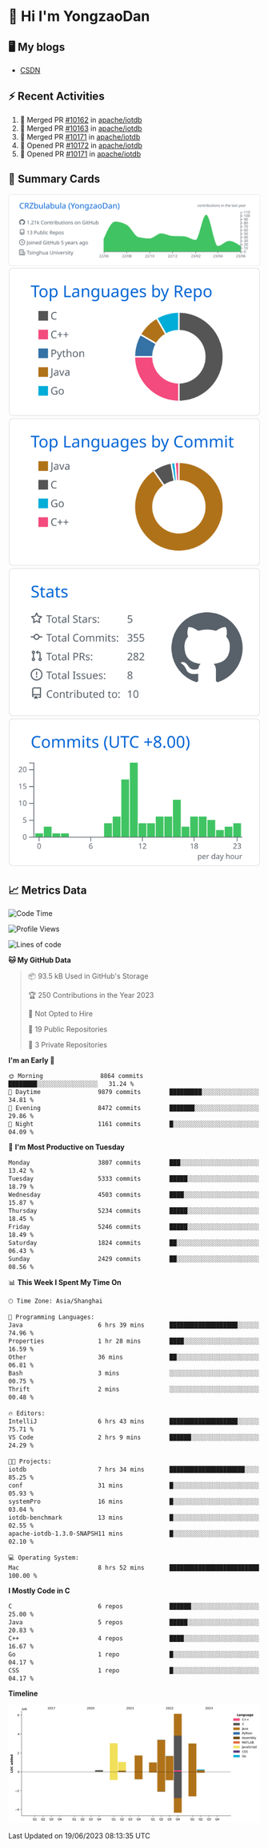 # 👋 Hi I'm YongzaoDan

## 🖥 My blogs
  + [CSDN](https://blog.csdn.net/CRZbulabula?type=blog)

## ⚡ Recent Activities
<!--START_SECTION:activity-->
1. 🎉 Merged PR [#10162](https://github.com/apache/iotdb/pull/10162) in [apache/iotdb](https://github.com/apache/iotdb)
2. 🎉 Merged PR [#10163](https://github.com/apache/iotdb/pull/10163) in [apache/iotdb](https://github.com/apache/iotdb)
3. 🎉 Merged PR [#10171](https://github.com/apache/iotdb/pull/10171) in [apache/iotdb](https://github.com/apache/iotdb)
4. 💪 Opened PR [#10172](https://github.com/apache/iotdb/pull/10172) in [apache/iotdb](https://github.com/apache/iotdb)
5. 💪 Opened PR [#10171](https://github.com/apache/iotdb/pull/10171) in [apache/iotdb](https://github.com/apache/iotdb)
<!--END_SECTION:activity-->

## 🎑 Summary Cards

[![](https://raw.githubusercontent.com/CRZbulabula/CRZbulabula/main/profile-summary-card-output/github/0-profile-details.svg)](https://github.com/vn7n24fzkq/github-profile-summary-cards)
[![](https://raw.githubusercontent.com/CRZbulabula/CRZbulabula/main/profile-summary-card-output/github/1-repos-per-language.svg)](https://github.com/vn7n24fzkq/github-profile-summary-cards) [![](https://raw.githubusercontent.com/CRZbulabula/CRZbulabula/main/profile-summary-card-output/github/2-most-commit-language.svg)](https://github.com/vn7n24fzkq/github-profile-summary-cards)
[![](https://raw.githubusercontent.com/CRZbulabula/CRZbulabula/main/profile-summary-card-output/github/3-stats.svg)](https://github.com/vn7n24fzkq/github-profile-summary-cards) [![](https://raw.githubusercontent.com/CRZbulabula/CRZbulabula/main/profile-summary-card-output/github/4-productive-time.svg)](https://github.com/vn7n24fzkq/github-profile-summary-cards)

## 📈 Metrics Data

<!--START_SECTION:waka-->
![Code Time](http://img.shields.io/badge/Code%20Time-196%20hrs%2041%20mins-blue)

![Profile Views](http://img.shields.io/badge/Profile%20Views-0-blue)

![Lines of code](https://img.shields.io/badge/From%20Hello%20World%20I%27ve%20Written-21.3%20million%20lines%20of%20code-blue)

**🐱 My GitHub Data** 

> 📦 93.5 kB Used in GitHub's Storage 
 > 
> 🏆 250 Contributions in the Year 2023
 > 
> 🚫 Not Opted to Hire
 > 
> 📜 19 Public Repositories 
 > 
> 🔑 3 Private Repositories 
 > 
**I'm an Early 🐤** 

```text
🌞 Morning                8864 commits        ████████░░░░░░░░░░░░░░░░░   31.24 % 
🌆 Daytime                9879 commits        █████████░░░░░░░░░░░░░░░░   34.81 % 
🌃 Evening                8472 commits        ███████░░░░░░░░░░░░░░░░░░   29.86 % 
🌙 Night                  1161 commits        █░░░░░░░░░░░░░░░░░░░░░░░░   04.09 % 
```
📅 **I'm Most Productive on Tuesday** 

```text
Monday                   3807 commits        ███░░░░░░░░░░░░░░░░░░░░░░   13.42 % 
Tuesday                  5333 commits        █████░░░░░░░░░░░░░░░░░░░░   18.79 % 
Wednesday                4503 commits        ████░░░░░░░░░░░░░░░░░░░░░   15.87 % 
Thursday                 5234 commits        █████░░░░░░░░░░░░░░░░░░░░   18.45 % 
Friday                   5246 commits        █████░░░░░░░░░░░░░░░░░░░░   18.49 % 
Saturday                 1824 commits        ██░░░░░░░░░░░░░░░░░░░░░░░   06.43 % 
Sunday                   2429 commits        ██░░░░░░░░░░░░░░░░░░░░░░░   08.56 % 
```


📊 **This Week I Spent My Time On** 

```text
🕑︎ Time Zone: Asia/Shanghai

💬 Programming Languages: 
Java                     6 hrs 39 mins       ███████████████████░░░░░░   74.96 % 
Properties               1 hr 28 mins        ████░░░░░░░░░░░░░░░░░░░░░   16.59 % 
Other                    36 mins             ██░░░░░░░░░░░░░░░░░░░░░░░   06.81 % 
Bash                     3 mins              ░░░░░░░░░░░░░░░░░░░░░░░░░   00.75 % 
Thrift                   2 mins              ░░░░░░░░░░░░░░░░░░░░░░░░░   00.48 % 

🔥 Editors: 
IntelliJ                 6 hrs 43 mins       ███████████████████░░░░░░   75.71 % 
VS Code                  2 hrs 9 mins        ██████░░░░░░░░░░░░░░░░░░░   24.29 % 

🐱‍💻 Projects: 
iotdb                    7 hrs 34 mins       █████████████████████░░░░   85.25 % 
conf                     31 mins             █░░░░░░░░░░░░░░░░░░░░░░░░   05.93 % 
systemPro                16 mins             █░░░░░░░░░░░░░░░░░░░░░░░░   03.04 % 
iotdb-benchmark          13 mins             █░░░░░░░░░░░░░░░░░░░░░░░░   02.55 % 
apache-iotdb-1.3.0-SNAPSH11 mins             █░░░░░░░░░░░░░░░░░░░░░░░░   02.10 % 

💻 Operating System: 
Mac                      8 hrs 52 mins       █████████████████████████   100.00 % 
```

**I Mostly Code in C** 

```text
C                        6 repos             ██████░░░░░░░░░░░░░░░░░░░   25.00 % 
Java                     5 repos             █████░░░░░░░░░░░░░░░░░░░░   20.83 % 
C++                      4 repos             ████░░░░░░░░░░░░░░░░░░░░░   16.67 % 
Go                       1 repo              █░░░░░░░░░░░░░░░░░░░░░░░░   04.17 % 
CSS                      1 repo              █░░░░░░░░░░░░░░░░░░░░░░░░   04.17 % 
```



**Timeline**

![Lines of Code chart](https://raw.githubusercontent.com/CRZbulabula/CRZbulabula/main/assets/bar_graph.png)


 Last Updated on 19/06/2023 08:13:35 UTC
<!--END_SECTION:waka-->


